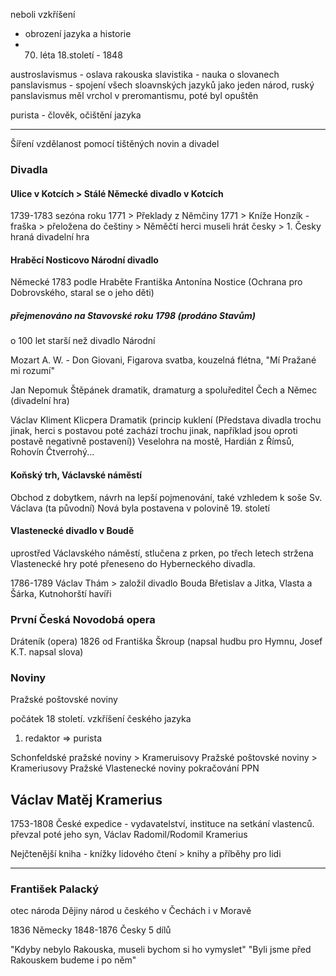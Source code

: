 neboli vzkříšení
- obrození jazyka a historie
- 70. léta 18.století - 1848

austroslavismus - oslava rakouska
slavistika - nauka o slovanech
panslavismus - spojení všech sloavnských jazyků jako jeden národ, ruský panslavismus měl vrchol v preromantismu, poté byl opuštěn

purista - člověk, očištění jazyka

---

Šíření vzdělanost pomocí tištěných novin a divadel

### Divadla
#### Ulice v Kotcích > Stálé Německé divadlo v Kotcích
1739-1783
sezóna roku 1771 > Překlady z Němčiny
1771 > Kníže Honzík - fraška > přeložena do češtiny > Něměčtí herci museli hrát česky > 1. Česky hraná divadelní hra

#### Hraběcí Nosticovo Národní divadlo
Německé 1783
podle Hraběte Františka Antonína Nostice (Ochrana pro Dobrovského, staral se o jeho děti)
##### přejmenováno na Stavovské roku 1798 (prodáno Stavům)
o 100 let starší než divadlo Národní

Mozart A. W. - Don Giovani, Figarova svatba, kouzelná flétna, "Mí Pražané mi rozumí"

Jan Nepomuk Štěpánek
dramatik, dramaturg a spoluředitel
Čech a Němec (divadelní hra)

Václav Kliment Klicpera
Dramatik (princip kuklení (Představa divadla trochu jinak, herci s postavou poté zachází trochu jinak, například jsou oproti postavě negativně postavení))
Veselohra na mostě, Hardián z Římsů, Rohovín Čtverrohý...

#### Koňský trh, Václavské náměstí
Obchod z dobytkem, návrh na lepší pojmenování, také vzhledem k soše Sv. Václava (ta původní)
Nová byla postavena v polovině 19. století

#### Vlastenecké divadlo v Boudě
uprostřed Václavského náměstí, stlučena z prken, po třech letech stržena
Vlastenecké hry
poté přeneseno do Hyberneckého divadla. 

1786-1789
Václav Thám > založil divadlo Bouda
Břetislav a Jitka, Vlasta a Šárka, Kutnohorští havíři

### První Česká Novodobá opera
Dráteník (opera)
1826 od Františka Škroup (napsal hudbu pro Hymnu, Josef K.T. napsal slova)

### Noviny
Pražské poštovské noviny

počátek 18 století. 
vzkříšení českého jazyka
1. redaktor => purista

Schonfeldské pražské noviny > Krameruisovy Pražské poštovské noviny > Krameriusovy Pražské Vlastenecké noviny
pokračování PPN

## Václav Matěj Kramerius
1753-1808
České expedice - vydavatelství, instituce na setkání vlastenců.
převzal poté jeho syn, Václav Radomil/Rodomil Kramerius

Nejčtenější kniha - knížky lidového čtení > knihy a příběhy pro lidi

---

### František Palacký
otec národa
Dějiny národ u českého v Čechách i v Moravě

1836 Německy
1848-1876 Česky
5 dílů

"Kdyby nebylo Rakouska, museli bychom si ho vymyslet"
"Byli jsme před Rakouskem budeme i po něm"


